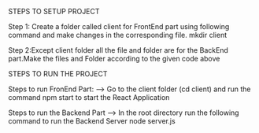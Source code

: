 STEPS TO SETUP PROJECT

Step 1: Create a folder called client for FrontEnd part using following command and make changes in the corresponding file.
mkdir client

Step 2:Except client folder all the file and folder are for the BackEnd part.Make the files and Folder according to the given code above

STEPS TO RUN THE PROJECT

Steps to run FronEnd Part:
--> Go to the client folder (cd client) and run the command npm start to start the React Application

Steps to run the Backend Part
--> In the root directory run the following command to run the Backend Server
    node server.js

